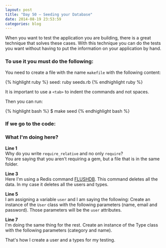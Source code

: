 ```yaml
---
layout: post
title: "Day 50 – Seeding your Database"
date: 2014-08-19 23:53:59
categories: blog
---
```


When you want to test the application you are building, there is a great technique that solves these cases.
With this technique you can do the tests you want without having to put the information on your application
by hand.

### To use it you must do the following:

You need to create a file with the name `makefile` with the following content:

{% highlight ruby %}
seed:
	ruby seeds.rb
{% endhighlight ruby %}

It is important to use a `<tab>` to indent the commands and not spaces.

Then you can run:

{% highlight bash %}
$ make seed
{% endhighlight bash %}

### If we go to the code:

<script src="https://gist.github.com/rociopaez/7132603499481e77382a.js"></script>

### What I'm doing here?

**Line 1**  
Why do you write `require_relative` and no only `require`?  
You are saying that you aren't requiring a gem, but a file that is in the same folder.

**Line 3**  
Here I'm using a Redis command [FLUSHDB](http://redis.io/commands/flushdb). This command deletes all
the data. In my case it deletes all the users and types.

**Line 5**  
I am assigning a variable `user` and I am saying the following:
Create an instance of the `User` class with the following parameters (name, email and password).
Those parameters will be the `user` attributes.

**Line 7**  
I'm doing the same thing for the rest.
Create an instance of the Type class with the following parameters (category and name).

That's how I create a user and a types for my testing.
